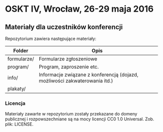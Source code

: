 # OSKT IV, Wrocław, 26-29 maja 2016

## Materiały dla uczestników konferencji

Repozytorium zawiera następujące materiały:

Folder          | Opis
----------------|----------------------------
formularze/     | Formularze zgłoszeniowe
program/        | Program, zaproszenie etc.
info/           | Informacje związane z konferencją (dojazd, możliwości zakwaterowania itd.)
plakaty/        |


### Licencja
Materiały zawarte w repozytorium zostały przekazane do domeny publicznej i rozpowszechniane są na mocy licencji CC0 1.0 Universal. Zob. plik: LICENSE.
